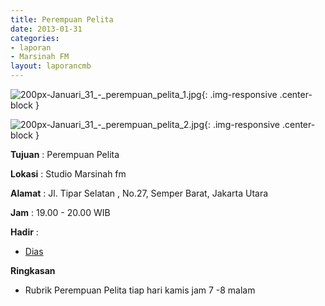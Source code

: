 ```yaml
---
title: Perempuan Pelita 
date: 2013-01-31
categories:
- laporan
- Marsinah FM
layout: laporancmb
---
```



![200px-Januari_31_-_perempuan_pelita_1.jpg](/uploads/200px-Januari_31_-_perempuan_pelita_1.jpg){: .img-responsive .center-block }

![200px-Januari_31_-_perempuan_pelita_2.jpg](/uploads/200px-Januari_31_-_perempuan_pelita_2.jpg){: .img-responsive .center-block }


**Tujuan** : Perempuan Pelita 

**Lokasi** : Studio Marsinah fm 

**Alamat** : Jl. Tipar Selatan , No.27, Semper Barat, Jakarta Utara 

**Jam** : 19.00 - 20.00 WIB 

**Hadir** :
* [Dias](http://wiki.ciptamedia.org/wiki/Dias)

**Ringkasan**  
* Rubrik Perempuan Pelita tiap hari kamis jam 7 -8 malam

